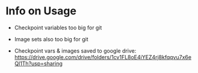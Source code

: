 # Info on Usage
- Checkpoint variables too big for git
- Image sets also too big for git

- Checkpoint vars & images saved to google drive: https://drive.google.com/drive/folders/1cv1FL8oE4iYEZ4rj8kfqqvu7x6eQl1Th?usp=sharing